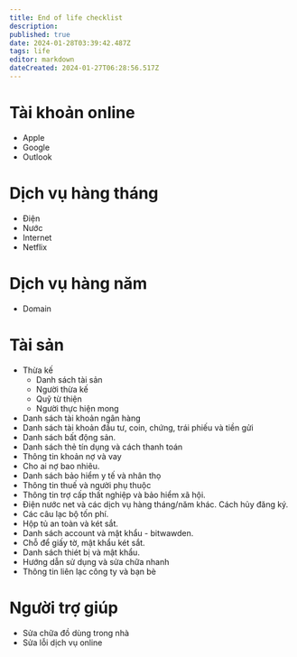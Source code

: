 ```yaml
---
title: End of life checklist
description: 
published: true
date: 2024-01-28T03:39:42.487Z
tags: life
editor: markdown
dateCreated: 2024-01-27T06:28:56.517Z
---
```


# Tài khoản online
- Apple
- Google
- Outlook

# Dịch vụ hàng tháng
- Điện
- Nước
- Internet
- Netflix

# Dịch vụ hàng năm
- Domain

# Tài sản
- Thừa kế
	- Danh sách tài sản
	- Người thừa kế
	- Quỹ từ thiện
	- Người thực hiện mong
- Danh sách tài khoản ngân hàng
- Danh sách tài khoản đầu tư, coin, chứng, trái phiếu và tiền gửi
- Danh sách bất động sản.
- Danh sách thẻ tín dụng và cách thanh toán
- Thông tin khoản nợ và vay
- Cho ai nợ bao nhiêu.
- Danh sách bảo hiểm y tế và nhân thọ
- Thông tin thuế và người phụ thuộc
- Thông tin trợ cấp thất nghiệp và bảo hiểm xã hội.
- Điện nước net và các dịch vụ hàng tháng/năm khác. Cách hủy đăng ký.
- Các câu lạc bộ tốn phí.
- Hộp tủ an toàn và két sắt.
- Danh sách account và mật khẩu - bitwawden.
- Chỗ để giấy tờ, mật khẩu két sắt.
- Danh sách thiét bị và mật khẩu.
- Hướng dẫn sử dụng và sửa chữa nhanh
- Thông tin liên lạc công ty và bạn bè

# Người trợ giúp
- Sửa chữa đồ dùng trong nhà
- Sửa lỗi dịch vụ online